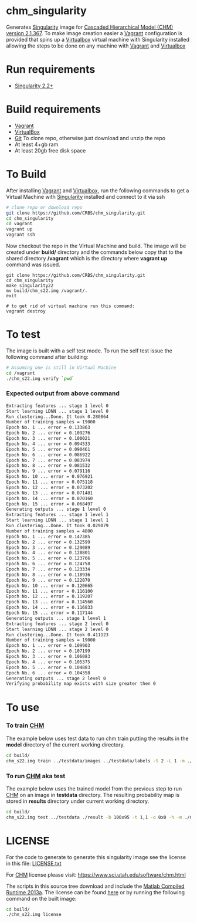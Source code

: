 [singularity]: http://singularity.lbl.gov/
[chm]: https://www.sci.utah.edu/software/chm.html
[git]: https://git-scm.com
[matlab]: https://www.mathworks.com/products/compiler/mcr/
[matlab_license]: https://www.mathworks.com/help/javabuilder/MWArrayAPI/license_agreement.txt
[sudo]: https://www.sudo.ws/
[virtualbox]: https://www.virtualbox.org/
[vagrant]: https://www.vagrantup.com/
# chm_singularity

Generates [Singularity][singularity] image for [Cascaded Hierarchical Model (CHM) version 2.1.367][chm]. To make image creation easier a [Vagrant][vagrant] configuration is provided that spins up a [Virtualbox][virtualbox] virtual machine with Singularity installed allowing the steps to be done on any machine with [Vagrant][vagrant] and [Virtualbox][virtualbox]

# Run requirements

* [Singularity 2.2+][singularity]

# Build requirements 

* [Vagrant][vagrant]
* [VirtualBox][virtualbox]
* [Git][git] To clone repo, otherwise just download and unzip the repo
* At least 4+gb ram
* At least 20gb free disk space

# To Build

After installing [Vagrant][vagrant] and [Virtualbox][virtualbox], run the following commands to get a Virtual Machine with [Singularity][singularity] installed and connect to it via ssh

```Bash
# clone repo or download repo
git clone https://github.com/CRBS/chm_singularity.git
cd chm_singularity
cd vagrant
vagrant up
vagrant ssh
```

Now checkout the repo in the Virtual Machine and build. The image will be created under **build/** directory and the commands below copy that to the shared directory **/vagrant** which is the directory where **vagrant up** command was issued.

```
git clone https://github.com/CRBS/chm_singularity.git
cd chm_singularity
make singularity22
mv build/chm_s22.img /vagrant/.
exit

# to get rid of virtual machine run this command:
vagrant destroy 
```

# To test

The image is built with a self test mode. To run the self test issue the following command after building:

```Bash
# Assuming one is still in Virtual Machine
cd /vagrant
./chm_s22.img verify `pwd`
```


### Expected output from above command

```Bash
Extracting features ... stage 1 level 0
Start learning LDNN ... stage 1 level 0
Run clustering...Done. It took 0.280864
Number of training samples = 19000
Epoch No. 1 ... error = 0.133863
Epoch No. 2 ... error = 0.109276
Epoch No. 3 ... error = 0.100021
Epoch No. 4 ... error = 0.094533
Epoch No. 5 ... error = 0.090461
Epoch No. 6 ... error = 0.086922
Epoch No. 7 ... error = 0.083974
Epoch No. 8 ... error = 0.081532
Epoch No. 9 ... error = 0.079116
Epoch No. 10 ... error = 0.076921
Epoch No. 11 ... error = 0.075118
Epoch No. 12 ... error = 0.073202
Epoch No. 13 ... error = 0.071481
Epoch No. 14 ... error = 0.070160
Epoch No. 15 ... error = 0.068497
Generating outputs ... stage 1 level 0
Extracting features ... stage 1 level 1
Start learning LDNN ... stage 1 level 1
Run clustering...Done. It took 0.029079
Number of training samples = 4800
Epoch No. 1 ... error = 0.147385
Epoch No. 2 ... error = 0.132599
Epoch No. 3 ... error = 0.129089
Epoch No. 4 ... error = 0.128801
Epoch No. 5 ... error = 0.123766
Epoch No. 6 ... error = 0.124758
Epoch No. 7 ... error = 0.123334
Epoch No. 8 ... error = 0.118936
Epoch No. 9 ... error = 0.122070
Epoch No. 10 ... error = 0.120665
Epoch No. 11 ... error = 0.116100
Epoch No. 12 ... error = 0.119207
Epoch No. 13 ... error = 0.114560
Epoch No. 14 ... error = 0.116833
Epoch No. 15 ... error = 0.117144
Generating outputs ... stage 1 level 1
Extracting features ... stage 2 level 0
Start learning LDNN ... stage 2 level 0
Run clustering...Done. It took 0.411123
Number of training samples = 19000
Epoch No. 1 ... error = 0.109903
Epoch No. 2 ... error = 0.107199
Epoch No. 3 ... error = 0.106083
Epoch No. 4 ... error = 0.105375
Epoch No. 5 ... error = 0.104883
Epoch No. 6 ... error = 0.104358
Generating outputs ... stage 2 level 0
Verifying probability map exists with size greater then 0
```

# To use

### To train [CHM][chm]

The example below uses test data to run chm train putting the results in the **model** directory of the current working directory.

```Bash
cd build/
chm_s22.img train ../testdata/images ../testdata/labels -S 2 -L 1 -m ./model
```

### To run [CHM][chm] aka test

The example below uses the trained model from the previous step to run [CHM][chm] on an image in **testdata** directory. The resulting probability map is stored in **results** directory under current working directory.

```Bash
cd build/
chm_s22.img test ../testdata ./result -b 100x95 -t 1,1 -o 0x0 -h -m ./model
```

# LICENSE

For the code to generate to generate this singularity image see the license in this file: [LICENSE.txt](LICENSE.txt)

For [CHM] license please visit: https://www.sci.utah.edu/software/chm.html

The scripts in this source tree download and include the [Matlab Compiled Runtime 2013a][matlab].  The license can be found [here][matlab_license] or by running the following command on the built image: 

```Bash
cd build/
./chm_s22.img license
```
